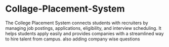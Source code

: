 # Collage-Placement-System
The College Placement System connects students with recruiters by managing job postings, applications, eligibility, and interview scheduling. It helps students apply easily and provides companies with a streamlined way to hire talent from campus.
also adding company wise questions 
